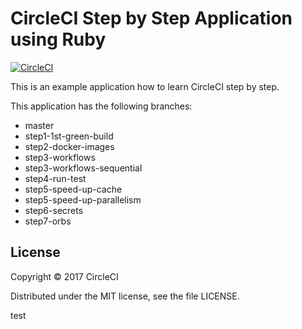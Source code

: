 # CircleCI Step by Step Application using Ruby
[![CircleCI](https://circleci.com/gh/kurumai/circleci-step-by-step-ruby/tree/step4-run-test.svg?style=svg)](https://circleci.com/gh/kurumai/circleci-step-by-step-ruby/tree/step4-run-test)

This is an example application how to learn CircleCI step by step.

This application has the following branches: 

- master
- step1-1st-green-build
- step2-docker-images
- step3-workflows
- step3-workflows-sequential
- step4-run-test
- step5-speed-up-cache
- step5-speed-up-parallelism
- step6-secrets
- step7-orbs

## License

Copyright © 2017 CircleCI

Distributed under the MIT license, see the file LICENSE.


test

